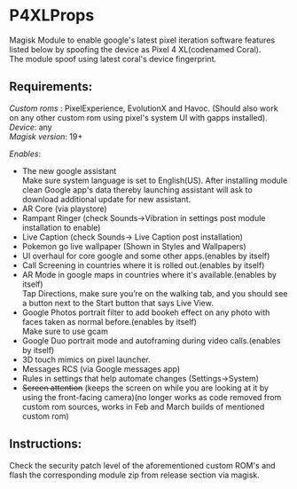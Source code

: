 # P4XLProps
Magisk Module to enable google's latest pixel iteration software features listed below by spoofing the device as Pixel 4 XL(codenamed Coral).  
The module spoof using latest coral's device fingerprint.  
## Requirements:
*Custom roms* : PixelExperience, EvolutionX and Havoc. (Should also work on any other custom rom using pixel's system UI with gapps installed).  
*Device*: any  
*Magisk version*: 19+

*Enables*:
- The new google assistant  
Make sure system language is set to English(US).
After installing module clean Google app's data thereby launching assistant will ask to download additional update for new assistant.
- AR Core (via playstore)
- Rampant Ringer (check Sounds->Vibration in settings post module installation to enable)
- Live Caption (check Sounds-> Live Caption post installation)
- Pokemon go live wallpaper (Shown in Styles and Wallpapers)
- UI overhaul for core google and some other apps.(enables by itself)
- Call Screening in countries where it is rolled out.(enables by itself)
- AR Mode in google maps in countries where it's available.(enables by itself)  
Tap Directions, make sure you’re on the walking tab, and you should see a button next to the Start button that says Live View.
- Google Photos portrait filter to add bookeh effect on any photo with faces taken as normal before.(enables by itself)  
Make sure to use gcam
- Google Duo portrait mode and autoframing during video calls.(enables by itself)
- 3D touch mimics on pixel launcher. 
- Messages RCS (via Google messages app)
- Rules in settings that help automate changes (Settings->System)
- <s>Screen attention</s> (keeps the screen on while you are looking at it by using the front-facing camera)(no longer works as code removed from custom rom sources, works in Feb and March builds of mentioned custom rom)

## Instructions:
Check the security patch level of the aforementioned custom ROM's and flash the corresponding module zip from release section via magisk.

